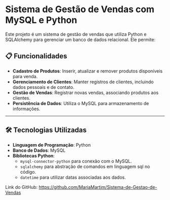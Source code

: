 # Sistema de Gestão de Vendas com MySQL e Python

Este projeto é um sistema de gestão de vendas que utiliza Python e SQLAlchemy para gerenciar um banco de dados relacional. Ele permite:

## 📋 Funcionalidades

- **Cadastro de Produtos**: Inserir, atualizar e remover produtos disponíveis para venda.
- **Gerenciamento de Clientes**: Manter registros de clientes, incluindo dados pessoais e de contato.
- **Gestão de Vendas**: Registrar novas vendas, associando produtos aos clientes.
- **Persistência de Dados**: Utiliza o MySQL para armazenamento de informações.

---

## 🛠️ Tecnologias Utilizadas

- **Linguagem de Programação**: Python
- **Banco de Dados**: MySQL
- **Bibliotecas Python**:
  - `mysql-connector-python` para conexão com o MySQL.
  - `sqlalchemy` para abstração de comandos em linguagem sql no código.
  - `datetime` para utilizar datas associadas aos dados.

Link do GitHub: https://github.com/MariaMartim/Sistema-de-Gestao-de-Vendas